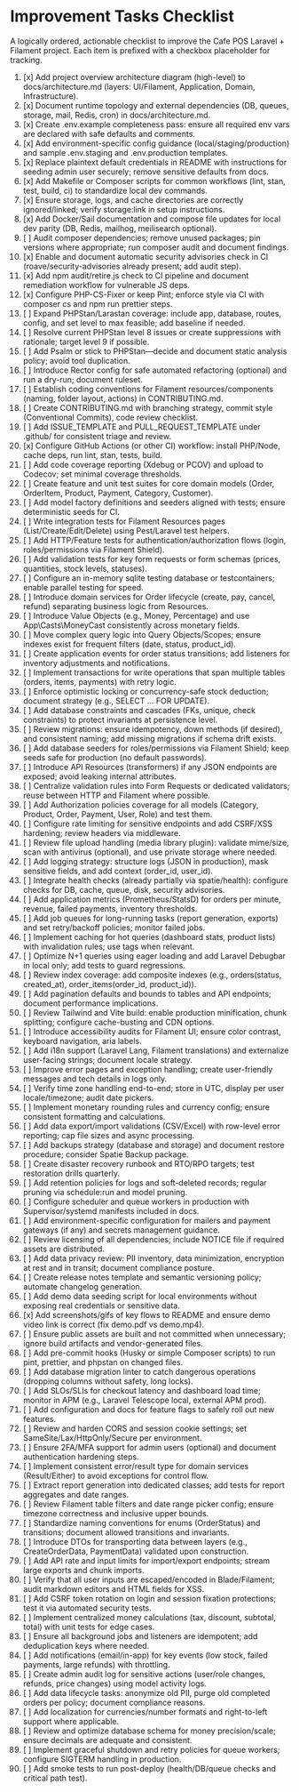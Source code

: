 # Improvement Tasks Checklist

A logically ordered, actionable checklist to improve the Cafe POS Laravel + Filament project. Each item is prefixed with a checkbox placeholder for tracking.

1. [x] Add project overview architecture diagram (high-level) to docs/architecture.md (layers: UI/Filament, Application, Domain, Infrastructure).
2. [x] Document runtime topology and external dependencies (DB, queues, storage, mail, Redis, cron) in docs/architecture.md.
3. [x] Create .env.example completeness pass: ensure all required env vars are declared with safe defaults and comments.
4. [x] Add environment-specific config guidance (local/staging/production) and sample .env.staging and .env.production templates.
5. [x] Replace plaintext default credentials in README with instructions for seeding admin user securely; remove sensitive defaults from docs.
6. [x] Add Makefile or Composer scripts for common workflows (lint, stan, test, build, ci) to standardize local dev commands.
7. [x] Ensure storage, logs, and cache directories are correctly ignored/linked; verify storage:link in setup instructions.
8. [x] Add Docker/Sail documentation and compose file updates for local dev parity (DB, Redis, mailhog, meilisearch optional).
9. [ ] Audit composer dependencies; remove unused packages; pin versions where appropriate; run composer audit and document findings.
10. [x] Enable and document automatic security advisories check in CI (roave/security-advisories already present; add audit step).
11. [x] Add npm audit/retire.js check to CI pipeline and document remediation workflow for vulnerable JS deps.
12. [x] Configure PHP-CS-Fixer or keep Pint; enforce style via CI with composer cs and npm run prettier steps.
13. [ ] Expand PHPStan/Larastan coverage: include app, database, routes, config, and set level to max feasible; add baseline if needed.
14. [ ] Resolve current PHPStan level 8 issues or create suppressions with rationale; target level 9 if possible.
15. [ ] Add Psalm or stick to PHPStan—decide and document static analysis policy; avoid tool duplication.
16. [ ] Introduce Rector config for safe automated refactoring (optional) and run a dry-run; document ruleset.
17. [ ] Establish coding conventions for Filament resources/components (naming, folder layout, actions) in CONTRIBUTING.md.
18. [ ] Create CONTRIBUTING.md with branching strategy, commit style (Conventional Commits), code review checklist.
19. [ ] Add ISSUE_TEMPLATE and PULL_REQUEST_TEMPLATE under .github/ for consistent triage and review.
20. [x] Configure GitHub Actions (or other CI) workflow: install PHP/Node, cache deps, run lint, stan, tests, build.
21. [ ] Add code coverage reporting (Xdebug or PCOV) and upload to Codecov; set minimal coverage thresholds.
22. [ ] Create feature and unit test suites for core domain models (Order, OrderItem, Product, Payment, Category, Customer).
23. [ ] Add model factory definitions and seeders aligned with tests; ensure deterministic seeds for CI.
24. [ ] Write integration tests for Filament Resources pages (List/Create/Edit/Delete) using Pest/Laravel test helpers.
25. [ ] Add HTTP/Feature tests for authentication/authorization flows (login, roles/permissions via Filament Shield).
26. [ ] Add validation tests for key form requests or form schemas (prices, quantities, stock levels, statuses).
27. [ ] Configure an in-memory sqlite testing database or testcontainers; enable parallel testing for speed.
28. [ ] Introduce domain services for Order lifecycle (create, pay, cancel, refund) separating business logic from Resources.
29. [ ] Introduce Value Objects (e.g., Money, Percentage) and use App\Casts\MoneyCast consistently across monetary fields.
30. [ ] Move complex query logic into Query Objects/Scopes; ensure indexes exist for frequent filters (date, status, product_id).
31. [ ] Create application events for order status transitions; add listeners for inventory adjustments and notifications.
32. [ ] Implement transactions for write operations that span multiple tables (orders, items, payments) with retry logic.
33. [ ] Enforce optimistic locking or concurrency-safe stock deduction; document strategy (e.g., SELECT ... FOR UPDATE).
34. [ ] Add database constraints and cascades (FKs, unique, check constraints) to protect invariants at persistence level.
35. [ ] Review migrations: ensure idempotency, down methods (if desired), and consistent naming; add missing migrations if schema drift exists.
36. [ ] Add database seeders for roles/permissions via Filament Shield; keep seeds safe for production (no default passwords).
37. [ ] Introduce API Resources (transformers) if any JSON endpoints are exposed; avoid leaking internal attributes.
38. [ ] Centralize validation rules into Form Requests or dedicated validators; reuse between HTTP and Filament where possible.
39. [ ] Add Authorization policies coverage for all models (Category, Product, Order, Payment, User, Role) and test them.
40. [ ] Configure rate limiting for sensitive endpoints and add CSRF/XSS hardening; review headers via middleware.
41. [ ] Review file upload handling (media library plugin): validate mime/size, scan with antivirus (optional), and use private storage where needed.
42. [ ] Add logging strategy: structure logs (JSON in production), mask sensitive fields, and add context (order_id, user_id).
43. [ ] Integrate health checks (already partially via spatie/health): configure checks for DB, cache, queue, disk, security advisories.
44. [ ] Add application metrics (Prometheus/StatsD) for orders per minute, revenue, failed payments, inventory thresholds.
45. [ ] Add job queues for long-running tasks (report generation, exports) and set retry/backoff policies; monitor failed jobs.
46. [ ] Implement caching for hot queries (dashboard stats, product lists) with invalidation rules; use tags when relevant.
47. [ ] Optimize N+1 queries using eager loading and add Laravel Debugbar in local only; add tests to guard regressions.
48. [ ] Review index coverage: add composite indexes (e.g., orders(status, created_at), order_items(order_id, product_id)).
49. [ ] Add pagination defaults and bounds to tables and API endpoints; document performance implications.
50. [ ] Review Tailwind and Vite build: enable production minification, chunk splitting; configure cache-busting and CDN options.
51. [ ] Introduce accessibility audits for Filament UI; ensure color contrast, keyboard navigation, aria labels.
52. [ ] Add i18n support (Laravel Lang, Filament translations) and externalize user-facing strings; document locale strategy.
53. [ ] Improve error pages and exception handling; create user-friendly messages and tech details in logs only.
54. [ ] Verify time zone handling end-to-end; store in UTC, display per user locale/timezone; audit date pickers.
55. [ ] Implement monetary rounding rules and currency config; ensure consistent formatting and calculations.
56. [ ] Add data export/import validations (CSV/Excel) with row-level error reporting; cap file sizes and async processing.
57. [ ] Add backups strategy (database and storage) and document restore procedure; consider Spatie Backup package.
58. [ ] Create disaster recovery runbook and RTO/RPO targets; test restoration drills quarterly.
59. [ ] Add retention policies for logs and soft-deleted records; regular pruning via schedule:run and model pruning.
60. [ ] Configure scheduler and queue workers in production with Supervisor/systemd manifests included in docs.
61. [ ] Add environment-specific configuration for mailers and payment gateways (if any) and secrets management guidance.
62. [ ] Review licensing of all dependencies; include NOTICE file if required assets are distributed.
63. [ ] Add data privacy review: PII inventory, data minimization, encryption at rest and in transit; document compliance posture.
64. [ ] Create release notes template and semantic versioning policy; automate changelog generation.
65. [ ] Add demo data seeding script for local environments without exposing real credentials or sensitive data.
66. [x] Add screenshots/gifs of key flows to README and ensure demo video link is correct (fix demo.pdf vs demo.mp4).
67. [ ] Ensure public assets are built and not committed when unnecessary; ignore build artifacts and vendor-generated files.
68. [ ] Add pre-commit hooks (Husky or simple Composer scripts) to run pint, prettier, and phpstan on changed files.
69. [ ] Add database migration linter to catch dangerous operations (dropping columns without safety, long locks).
70. [ ] Add SLOs/SLIs for checkout latency and dashboard load time; monitor in APM (e.g., Laravel Telescope local, external APM prod).
71. [ ] Add configuration and docs for feature flags to safely roll out new features.
72. [ ] Review and harden CORS and session cookie settings; set SameSite/Lax/HttpOnly/Secure per environment.
73. [ ] Ensure 2FA/MFA support for admin users (optional) and document authentication hardening steps.
74. [ ] Implement consistent error/result type for domain services (Result/Either) to avoid exceptions for control flow.
75. [ ] Extract report generation into dedicated classes; add tests for report aggregates and date ranges.
76. [ ] Review Filament table filters and date range picker config; ensure timezone correctness and inclusive upper bounds.
77. [ ] Standardize naming conventions for enums (OrderStatus) and transitions; document allowed transitions and invariants.
78. [ ] Introduce DTOs for transporting data between layers (e.g., CreateOrderData, PaymentData) validated upon construction.
79. [ ] Add API rate and input limits for import/export endpoints; stream large exports and chunk imports.
80. [ ] Verify that all user inputs are escaped/encoded in Blade/Filament; audit markdown editors and HTML fields for XSS.
81. [ ] Add CSRF token rotation on login and session fixation protections; test it via automated security tests.
82. [ ] Implement centralized money calculations (tax, discount, subtotal, total) with unit tests for edge cases.
83. [ ] Ensure all background jobs and listeners are idempotent; add deduplication keys where needed.
84. [ ] Add notifications (email/in-app) for key events (low stock, failed payments, large refunds) with throttling.
85. [ ] Create admin audit log for sensitive actions (user/role changes, refunds, price changes) using model activity logs.
86. [ ] Add data lifecycle tasks: anonymize old PII, purge old completed orders per policy; document compliance reasons.
87. [ ] Add localization for currencies/number formats and right-to-left support where applicable.
88. [ ] Review and optimize database schema for money precision/scale; ensure decimals are adequate and consistent.
89. [ ] Implement graceful shutdown and retry policies for queue workers; configure SIGTERM handling in production.
90. [ ] Add smoke tests to run post-deploy (health/DB/queue checks and critical path test).
